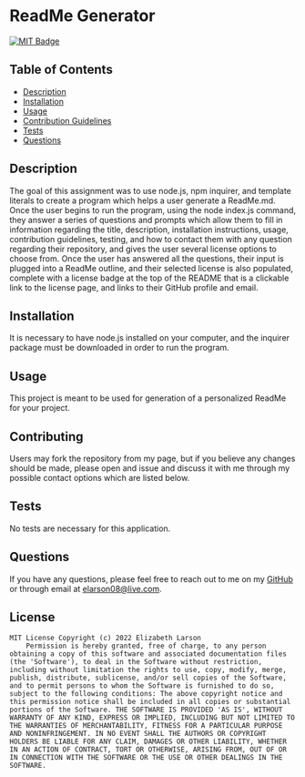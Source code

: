 # ReadMe Generator

[![MIT Badge](https://img.shields.io/badge/License-MIT-yellow.svg)](https://mit-license.org/)

## Table of Contents

- [Description](#description)
- [Installation](#installation)
- [Usage](#usage)
- [Contribution Guidelines](#contributing)
- [Tests](#tests)
- [Questions](#questions)

## Description

The goal of this assignment was to use node.js, npm inquirer, and template literals to create a program which helps a user generate a ReadMe.md. Once the user begins to run the program, using the node index.js command, they answer a series of questions and prompts which allow them to fill in information regarding the title, description, installation instructions, usage, contribution guidelines, testing, and how to contact them with any question regarding their repository, and gives the user several license options to choose from. Once the user has answered all the questions, their input is plugged into a ReadMe outline, and their selected license is also populated, complete with a license badge at the top of the README that is a clickable link to the license page, and links to their GitHub profile and email.

## Installation

It is necessary to have node.js installed on your computer, and the inquirer package must be downloaded in order to run the program.

## Usage

This project is meant to be used for generation of a personalized ReadMe for your project.

## Contributing

Users may fork the repository from my page, but if you believe any changes should be made, please open and issue and discuss it with me through my possible contact options which are listed below.

## Tests

No tests are necessary for this application.

## Questions

If you have any questions, please feel free to reach out to me on my [GitHub](github.com/elarso2) or through email at elarson08@live.com.

## License

    MIT License Copyright (c) 2022 Elizabeth Larson
        Permission is hereby granted, free of charge, to any person obtaining a copy of this software and associated documentation files (the 'Software'), to deal in the Software without restriction, including without limitation the rights to use, copy, modify, merge, publish, distribute, sublicense, and/or sell copies of the Software, and to permit persons to whom the Software is furnished to do so, subject to the following conditions: The above copyright notice and this permission notice shall be included in all copies or substantial portions of the Software. THE SOFTWARE IS PROVIDED 'AS IS', WITHOUT WARRANTY OF ANY KIND, EXPRESS OR IMPLIED, INCLUDING BUT NOT LIMITED TO THE WARRANTIES OF MERCHANTABILITY, FITNESS FOR A PARTICULAR PURPOSE AND NONINFRINGEMENT. IN NO EVENT SHALL THE AUTHORS OR COPYRIGHT HOLDERS BE LIABLE FOR ANY CLAIM, DAMAGES OR OTHER LIABILITY, WHETHER IN AN ACTION OF CONTRACT, TORT OR OTHERWISE, ARISING FROM, OUT OF OR IN CONNECTION WITH THE SOFTWARE OR THE USE OR OTHER DEALINGS IN THE SOFTWARE.
